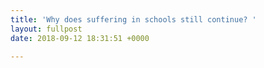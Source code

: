 ```yaml
---
title: 'Why does suffering in schools still continue? '
layout: fullpost
date: 2018-09-12 18:31:51 +0000

---
```

